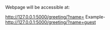 Webpage will be accessible at:

http://127.0.0.1:5000/greeting/?name=
Example- http://127.0.0.1:5000/greeting/?name=guest
